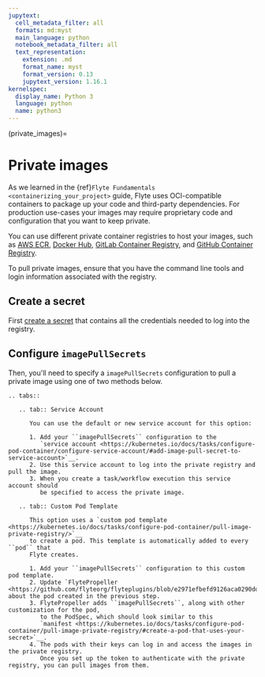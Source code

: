 ```yaml
---
jupytext:
  cell_metadata_filter: all
  formats: md:myst
  main_language: python
  notebook_metadata_filter: all
  text_representation:
    extension: .md
    format_name: myst
    format_version: 0.13
    jupytext_version: 1.16.1
kernelspec:
  display_name: Python 3
  language: python
  name: python3
---
```


(private_images)=

# Private images

As we learned in the {ref}`Flyte Fundamentals <containerizing_your_project>` guide,
Flyte uses OCI-compatible containers to package up your code and third-party
dependencies. For production use-cases your images may require proprietary code
and configuration that you want to keep private.

You can use different private container registries to host your images, such as
[AWS ECR](https://docs.aws.amazon.com/AmazonECR/latest/userguide/registry_auth.html),
[Docker Hub](https://docs.docker.com/docker-hub/repos/#private-repositories),
[GitLab Container Registry](https://docs.gitlab.com/ee/ci/docker/using_docker_images.html#access-an-image-from-a-private-container-registry),
and [GitHub Container Registry](https://docs.github.com/en/packages/working-with-a-github-packages-registry/working-with-the-container-registry#authenticating-to-the-container-registry).

To pull private images, ensure that you have the command line tools and login
information associated with the registry.

## Create a secret

First [create a secret](https://kubernetes.io/docs/tasks/configure-pod-container/pull-image-private-registry/)
that contains all the credentials needed to log into the registry.

## Configure `imagePullSecrets`

Then, you'll need to specify a `imagePullSecrets` configuration to pull a
private image using one of two methods below.

```{eval-rst}
.. tabs::

   .. tab:: Service Account

      You can use the default or new service account for this option:

      1. Add your ``imagePullSecrets`` configuration to the
         `service account <https://kubernetes.io/docs/tasks/configure-pod-container/configure-service-account/#add-image-pull-secret-to-service-account>`__.
      2. Use this service account to log into the private registry and pull the image.
      3. When you create a task/workflow execution this service account should
         be specified to access the private image.

   .. tab:: Custom Pod Template

      This option uses a `custom pod template <https://kubernetes.io/docs/tasks/configure-pod-container/pull-image-private-registry/>`__
      to create a pod. This template is automatically added to every ``pod`` that
      Flyte creates.

      1. Add your ``imagePullSecrets`` configuration to this custom pod template.
      2. Update `FlytePropeller <https://github.com/flyteorg/flyteplugins/blob/e2971efbefd9126aca0290ddc931663605dec348/go/tasks/pluginmachinery/flytek8s/config/config.go#L157>`__ about the pod created in the previous step.
      3. FlytePropeller adds ``imagePullSecrets``, along with other customization for the pod,
         to the PodSpec, which should look similar to this
         `manifest <https://kubernetes.io/docs/tasks/configure-pod-container/pull-image-private-registry/#create-a-pod-that-uses-your-secret>`__.
      4. The pods with their keys can log in and access the images in the private registry.
         Once you set up the token to authenticate with the private registry, you can pull images from them.
```
